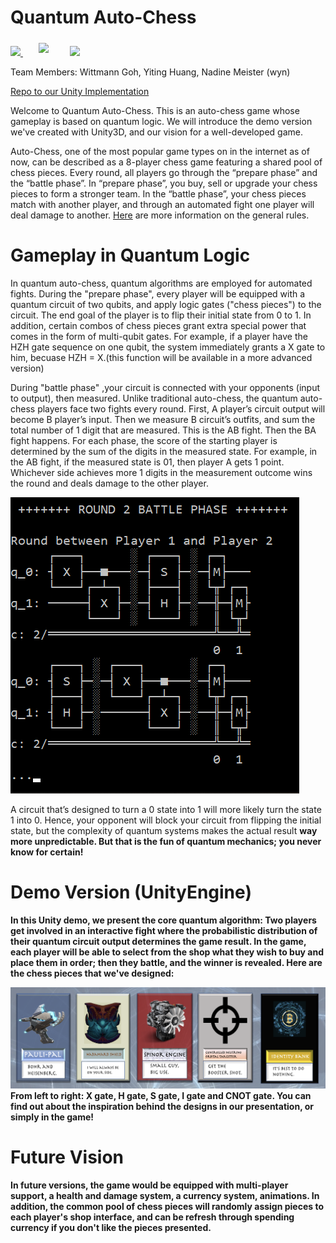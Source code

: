 # Quantum Auto-Chess

<p align="left">
  <a href="https://azure.microsoft.com/en-us/solutions/quantum-computing/" target="_blank"><img src="https://user-images.githubusercontent.com/10100490/151488491-609828a4-cd1f-4076-b5b2-a8d9fc2d0fa4.png" width="30%"/> </a>
  <a href="https://ionq.com/" target="_blank"><img src="https://user-images.githubusercontent.com/10100490/151488159-da95eb05-9277-4abe-b1ba-b49871d563ed.svg" width="20%" style="padding: 1%;padding-left: 5%"/></a>
  <a href="https://iquhack.mit.edu/" target="_blank"><img src="https://user-images.githubusercontent.com/10100490/151647370-d161d5b5-119c-4db9-898e-cfb1745a8310.png" width="8%" style="padding-left: 5%"/> </a>
  
</p>

Team Members: Wittmann Goh, Yiting Huang, Nadine Meister (wyn)

[Repo to our Unity Implementation](https://github.com/nadinem100/iQuHackUnityGame.git)

Welcome to Quantum Auto-Chess. This is an auto-chess game whose gameplay is based on quantum logic. We will introduce the demo version we've created with Unity3D, and our vision for a well-developed game.

Auto-Chess, one of the most popular game types on in the internet as of now, can be described as a 8-player chess game featuring a shared pool of chess pieces. Every round, all players go through the “prepare phase” and the “battle phase”. In “prepare phase”, you buy, sell or upgrade your chess pieces to form a stronger team. In the “battle phase”, your chess pieces match with another player, and through an automated fight one player will deal damage to another. [Here](https://playhearthstone.com/en-us/news/23156373) are more information on the general rules.


# Gameplay in Quantum Logic

In quantum auto-chess, quantum algorithms are employed for automated fights. During the "prepare phase", every player will be equipped with a quantum circuit of two qubits, and apply logic gates ("chess pieces") to the circuit. The end goal of the player is to flip their initial state from 0 to 1. In addition, certain combos of chess pieces grant extra special power that comes in the form of multi-qubit gates. For example, if a player have the HZH gate sequence on one qubit, the system immediately grants a X gate to him, becuase HZH = X.(this function will be available in a more advanced version)

During "battle phase" ,your circuit is connected with your opponents (input to output), then measured. Unlike traditional auto-chess, the quantum auto-chess players face two fights every round. First, A player’s circuit output will become B player’s input. Then we measure B circuit’s outfits, and sum the total number of 1 digit that are measured. This is the AB fight. Then the BA fight happens. For each phase, the score of the starting player is determined by the sum of the digits in the measured state. For example, in the AB fight, if the measured state is 01, then player A gets 1 point. Whichever side achieves more 1 digits in the measurement outcome wins the round and deals damage to the other player. 

<img src="battle_demo.png" alt="Two fights in one round">

A circuit that’s designed to turn a 0 state into 1 will more likely turn the state 1 into 0. Hence, your opponent will block your circuit from flipping the initial state, but the complexity of quantum systems makes the actual result <b>way more <b> unpredictable. But that is the fun of quantum mechanics; you never know for certain!

# Demo Version (UnityEngine)

In this Unity demo, we present the core quantum algorithm: Two players get involved in an interactive fight where the probabilistic distribution of their quantum circuit output determines the game result. In the game, each player will be able to select from the shop what they wish to buy and place them in order; then they battle, and the winner is revealed. Here are the chess pieces that we've designed:

<img src="cardbook.png" alt="Card Book">
From left to right: X gate, H gate, S gate, I gate and CNOT gate. You can find out about the inspiration behind the designs in our presentation, or simply in the game!

# Future Vision

In future versions, the game would be equipped with multi-player support, a health and damage system, a currency system, animations. In addition, the common pool of chess pieces will randomly assign pieces to each player's shop interface, and can be refresh through spending currency if you don't like the pieces presented. 

